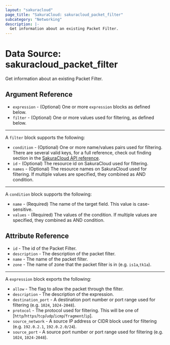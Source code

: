 ```yaml
---
layout: "sakuracloud"
page_title: "SakuraCloud: sakuracloud_packet_filter"
subcategory: "Networking"
description: |-
  Get information about an existing Packet Filter.
---
```


# Data Source: sakuracloud_packet_filter

Get information about an existing Packet Filter.

## Argument Reference

* `expression` - (Optional) One or more `expression` blocks as defined below.
* `filter` - (Optional) One or more values used for filtering, as defined below.


---

A `filter` block supports the following:

* `condition` - (Optional) One or more name/values pairs used for filtering. There are several valid keys, for a full reference, check out finding section in the [SakuraCloud API reference](https://developer.sakura.ad.jp/cloud/api/1.1/).
* `id` - (Optional) The resource id on SakuraCloud used for filtering.
* `names` - (Optional) The resource names on SakuraCloud used for filtering. If multiple values ​​are specified, they combined as AND condition.

---

A `condition` block supports the following:

* `name` - (Required) The name of the target field. This value is case-sensitive.
* `values` - (Required) The values of the condition. If multiple values ​​are specified, they combined as AND condition.


## Attribute Reference

* `id` - The id of the Packet Filter.
* `description` - The description of the packet filter.
* `name` - The name of the packet filter.
* `zone` - The name of zone that the packet filter is in (e.g. `is1a`,`tk1a`).


---

A `expression` block exports the following:

* `allow` - The flag to allow the packet through the filter.
* `description` - The description of the expression.
* `destination_port` - A destination port number or port range used for filtering (e.g. `1024`, `1024-2048`).
* `protocol` - The protocol used for filtering. This will be one of [`http`/`https`/`tcp`/`udp`/`icmp`/`fragment`/`ip`].
* `source_network` - A source IP address or CIDR block used for filtering (e.g. `192.0.2.1`, `192.0.2.0/24`).
* `source_port` - A source port number or port range used for filtering (e.g. `1024`, `1024-2048`).



